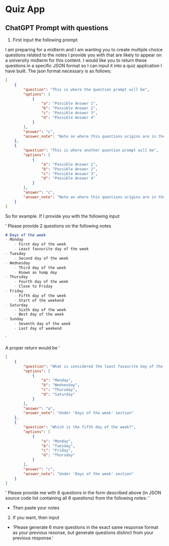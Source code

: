 # Quiz App

## ChatGPT Prompt with questions
1. First input the following prompt

I am preparing for a midterm and I am wanting you to create multiple choice questions related to the notes I provide you with that are likely to appear on a university midterm for this content. I would like you to return these questions in a specific JSON format so I can input it into a quiz application I have built. The json format necessary is as follows:
```json
[
    {
        "question": "This is where the question prompt will be",
        "options": [
            {
                "a": "Possible Answer 1",
                "b": "Possible Answer 2",
                "c": "Possible Answer 3",
                "d": "Possible Answer 4"
            }
        ],
        "answer": "c",
        "answer_note": "Note on where this questions origins are in the notes, ex. 'Section 5'"
    },
    {
        "question": "This is where another question prompt will be",
        "options": [
            {
                "a": "Possible Answer 1",
                "b": "Possible Answer 2",
                "c": "Possible Answer 3",
                "d": "Possible Answer 4"
            }
        ],
        "answer": "c",
        "answer_note": "Note on where this questions origins are in the notes, ex. 'Section 5'"
    }
]
```

So for example. If I provide you with the following input

'
Please provide 2 questions on the following notes

```md
# Days of the week
- Monday
    - First day of the week
    - Least favourite day of the week
- Tuesday
    - Second day of the week
- Wednesday
    - Third day of the week
    - Known as hump day
- Thursday
    - Fourth day of the week
    - Close to Friday
- Friday
    - Fifth day of the week
    - Start of the weekend
- Saturday
    - Sixth day of the week
    - Best day of the week
- Sunday
    - Seventh day of the week
    - Last day of weekend
```

`

A proper return would be
'
```json
[
    {
        "question": "What is considered the least favourite day of the week?",
        "options": [
            {
                "a": "Monday",
                "b": "Wednesday",
                "c": "Thursday",
                "d": "Saturday"
            }
        ],
        "answer": "a",
        "answer_note": "Under 'Days of the week' section"
    },
    {
        "question": "Which is the fifth day of the week?",
        "options": [
            {
                "a": "Monday",
                "b": "Tuesday",
                "c": "Friday",
                "d": "Thursday"
            }
        ],
        "answer": "c",
        "answer_note": "Under 'Days of the week' section"
    }
]
```
'
Please provide me with 6 questions in the form described above (in JSON source code list containing all 6 questions) from the following notes:
'
- Then paste your notes


2. If you want, then input
- 'Please generate 6 more questions in the exact same response format as your previous resonse, but generate questions distinct from your previous response.' 